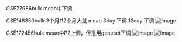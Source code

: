 GSE77986bulk mcao中下调


GSE148350bulk 3个月/12个月大鼠 mcao 3day 下调 12day 下调
![image](https://user-images.githubusercontent.com/41554601/200180723-fc55652c-6766-4ade-9793-2b49cabe25ff.png)


GSE172456bulk mcao中P2上调，但是用geneset下调
![image](https://user-images.githubusercontent.com/41554601/200325718-713c964b-d4f0-464b-bc45-3d0332d197da.png)
![image](https://user-images.githubusercontent.com/41554601/200325741-3a3d495d-2466-4f0f-9c9f-2c8d05a52942.png)

